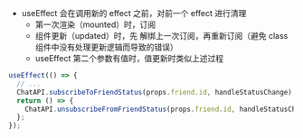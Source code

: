 - useEffect 会在调用新的 effect 之前，对前一个 effect 进行清理
  - 第一次渲染（mounted）时，订阅
  - 组件更新（updated）时，先 解绑上一次订阅，再重新订阅（避免 class 组件中没有处理更新逻辑而导致的错误）
  - useEffect 第二个参数有值时，值更新时类似上述过程

```javascript
useEffect(() => {
  // ...
  ChatAPI.subscribeToFriendStatus(props.friend.id, handleStatusChange);
  return () => {
    ChatAPI.unsubscribeFromFriendStatus(props.friend.id, handleStatusChange);
  };
});
```
